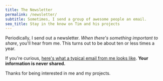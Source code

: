 ```yaml
---
title: The Newsletter
permalink: /newsletter/
subtitle: Sometimes, I send a group of awesome people an email.
seo_title: Stay in the know on Tim and his projects
---
```


Periodically, I send out a newsletter. *When there's something important to share*, you'll hear from me. This turns out to be about ten or less times a year.

If you're curious, [here's what a typical email from me looks like](https://anythingoes.createsend.com/campaigns/reports/viewCampaign.aspx?d=t&c=AFB42C46D41EA631&ID=8067BD2E8C51732A&temp=False&tx=0). **Your information is never shared.**

Thanks for being interested in me and my projects.

<div class="createsend-button" style="height:22px;display:inline-block;" data-listid="t/79/590/F0F/38853C2722F30885">
</div><script type="text/javascript">(function () { var e = document.createElement('script'); e.type = 'text/javascript'; e.async = true; e.src = ('https:' == document.location.protocol ? 'https' : 'http') + '://btn.createsend1.com/js/sb.min.js?v=3'; e.className = 'createsend-script'; var s = document.getElementsByTagName('script')[0]; s.parentNode.insertBefore(e, s); })();</script>
